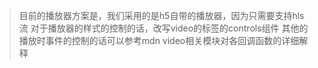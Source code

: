 > 目前的播放器方案是，我们采用的是h5自带的播放器，因为只需要支持hls流
> 对于播放器的样式的控制的话，改写video的标签的controls组件
> 其他的播放时事件的控制的话可以参考mdn video相关模块对各回调函数的详细解释
> 